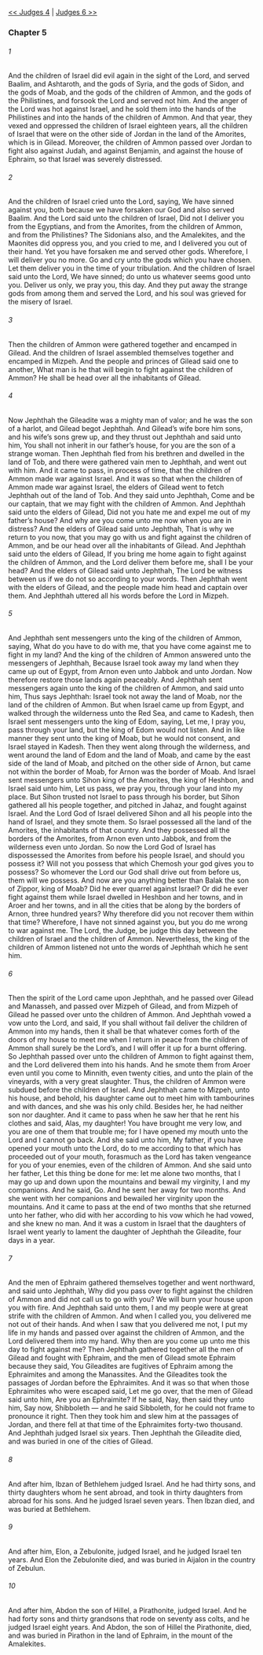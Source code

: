 [<< Judges 4](Judges%204.md)  |  [Judges 6 >>](Judges%206.md)

### Chapter 5
###### 1
And the children of Israel did evil again in the sight of the Lord, and served Baalim, and Ashtaroth, and the gods of Syria, and the gods of Sidon, and the gods of Moab, and the gods of the children of Ammon, and the gods of the Philistines, and forsook the Lord and served not him. And the anger of the Lord was hot against Israel, and he sold them into the hands of the Philistines and into the hands of the children of Ammon. And that year, they vexed and oppressed the children of Israel eighteen years, all the children of Israel that were on the other side of Jordan in the land of the Amorites, which is in Gilead. Moreover, the children of Ammon passed over Jordan to fight also against Judah, and against Benjamin, and against the house of Ephraim, so that Israel was severely distressed.

###### 2
And the children of Israel cried unto the Lord, saying, We have sinned against you, both because we have forsaken our God and also served Baalim. And the Lord said unto the children of Israel, Did not I deliver you from the Egyptians, and from the Amorites, from the children of Ammon, and from the Philistines? The Sidonians also, and the Amalekites, and the Maonites did oppress you, and you cried to me, and I delivered you out of their hand. Yet you have forsaken me and served other gods. Wherefore, I will deliver you no more. Go and cry unto the gods which you have chosen. Let them deliver you in the time of your tribulation. And the children of Israel said unto the Lord, We have sinned; do unto us whatever seems good unto you. Deliver us only, we pray you, this day. And they put away the strange gods from among them and served the Lord, and his soul was grieved for the misery of Israel.

###### 3
Then the children of Ammon were gathered together and encamped in Gilead. And the children of Israel assembled themselves together and encamped in Mizpeh. And the people and princes of Gilead said one to another, What man is he that will begin to fight against the children of Ammon? He shall be head over all the inhabitants of Gilead.

###### 4
Now Jephthah the Gileadite was a mighty man of valor; and he was the son of a harlot, and Gilead begot Jephthah. And Gilead’s wife bore him sons, and his wife’s sons grew up, and they thrust out Jephthah and said unto him, You shall not inherit in our father’s house, for you are the son of a strange woman. Then Jephthah fled from his brethren and dwelled in the land of Tob, and there were gathered vain men to Jephthah, and went out with him. And it came to pass, in process of time, that the children of Ammon made war against Israel. And it was so that when the children of Ammon made war against Israel, the elders of Gilead went to fetch Jephthah out of the land of Tob. And they said unto Jephthah, Come and be our captain, that we may fight with the children of Ammon. And Jephthah said unto the elders of Gilead, Did not you hate me and expel me out of my father’s house? And why are you come unto me now when you are in distress? And the elders of Gilead said unto Jephthah, That is why we return to you now, that you may go with us and fight against the children of Ammon, and be our head over all the inhabitants of Gilead. And Jephthah said unto the elders of Gilead, If you bring me home again to fight against the children of Ammon, and the Lord deliver them before me, shall I be your head? And the elders of Gilead said unto Jephthah, The Lord be witness between us if we do not so according to your words. Then Jephthah went with the elders of Gilead, and the people made him head and captain over them. And Jephthah uttered all his words before the Lord in Mizpeh.

###### 5
And Jephthah sent messengers unto the king of the children of Ammon, saying, What do you have to do with me, that you have come against me to fight in my land? And the king of the children of Ammon answered unto the messengers of Jephthah, Because Israel took away my land when they came up out of Egypt, from Arnon even unto Jabbok and unto Jordan. Now therefore restore those lands again peaceably. And Jephthah sent messengers again unto the king of the children of Ammon, and said unto him, Thus says Jephthah: Israel took not away the land of Moab, nor the land of the children of Ammon. But when Israel came up from Egypt, and walked through the wilderness unto the Red Sea, and came to Kadesh, then Israel sent messengers unto the king of Edom, saying, Let me, I pray you, pass through your land, but the king of Edom would not listen. And in like manner they sent unto the king of Moab, but he would not consent, and Israel stayed in Kadesh. Then they went along through the wilderness, and went around the land of Edom and the land of Moab, and came by the east side of the land of Moab, and pitched on the other side of Arnon, but came not within the border of Moab, for Arnon was the border of Moab. And Israel sent messengers unto Sihon king of the Amorites, the king of Heshbon, and Israel said unto him, Let us pass, we pray you, through your land into my place. But Sihon trusted not Israel to pass through his border, but Sihon gathered all his people together, and pitched in Jahaz, and fought against Israel. And the Lord God of Israel delivered Sihon and all his people into the hand of Israel, and they smote them. So Israel possessed all the land of the Amorites, the inhabitants of that country. And they possessed all the borders of the Amorites, from Arnon even unto Jabbok, and from the wilderness even unto Jordan. So now the Lord God of Israel has dispossessed the Amorites from before his people Israel, and should you possess it? Will not you possess that which Chemosh your god gives you to possess? So whomever the Lord our God shall drive out from before us, them will we possess. And now are you anything better than Balak the son of Zippor, king of Moab? Did he ever quarrel against Israel? Or did he ever fight against them while Israel dwelled in Heshbon and her towns, and in Aroer and her towns, and in all the cities that be along by the borders of Arnon, three hundred years? Why therefore did you not recover them within that time? Wherefore, I have not sinned against you, but you do me wrong to war against me. The Lord, the Judge, be judge this day between the children of Israel and the children of Ammon. Nevertheless, the king of the children of Ammon listened not unto the words of Jephthah which he sent him.

###### 6
Then the spirit of the Lord came upon Jephthah, and he passed over Gilead and Manasseh, and passed over Mizpeh of Gilead, and from Mizpeh of Gilead he passed over unto the children of Ammon. And Jephthah vowed a vow unto the Lord, and said, If you shall without fail deliver the children of Ammon into my hands, then it shall be that whatever comes forth of the doors of my house to meet me when I return in peace from the children of Ammon shall surely be the Lord’s, and I will offer it up for a burnt offering. So Jephthah passed over unto the children of Ammon to fight against them, and the Lord delivered them into his hands. And he smote them from Aroer even until you come to Minnith, even twenty cities, and unto the plain of the vineyards, with a very great slaughter. Thus, the children of Ammon were subdued before the children of Israel. And Jephthah came to Mizpeh, unto his house, and behold, his daughter came out to meet him with tambourines and with dances, and she was his only child. Besides her, he had neither son nor daughter. And it came to pass when he saw her that he rent his clothes and said, Alas, my daughter! You have brought me very low, and you are one of them that trouble me; for I have opened my mouth unto the Lord and I cannot go back. And she said unto him, My father, if you have opened your mouth unto the Lord, do to me according to that which has proceeded out of your mouth, forasmuch as the Lord has taken vengeance for you of your enemies, even of the children of Ammon. And she said unto her father, Let this thing be done for me: let me alone two months, that I may go up and down upon the mountains and bewail my virginity, I and my companions. And he said, Go. And he sent her away for two months. And she went with her companions and bewailed her virginity upon the mountains. And it came to pass at the end of two months that she returned unto her father, who did with her according to his vow which he had vowed, and she knew no man. And it was a custom in Israel that the daughters of Israel went yearly to lament the daughter of Jephthah the Gileadite, four days in a year.

###### 7
And the men of Ephraim gathered themselves together and went northward, and said unto Jephthah, Why did you pass over to fight against the children of Ammon and did not call us to go with you? We will burn your house upon you with fire. And Jephthah said unto them, I and my people were at great strife with the children of Ammon. And when I called you, you delivered me not out of their hands. And when I saw that you delivered me not, I put my life in my hands and passed over against the children of Ammon, and the Lord delivered them into my hand. Why then are you come up unto me this day to fight against me? Then Jephthah gathered together all the men of Gilead and fought with Ephraim, and the men of Gilead smote Ephraim because they said, You Gileadites are fugitives of Ephraim among the Ephraimites and among the Manassites. And the Gileadites took the passages of Jordan before the Ephraimites. And it was so that when those Ephraimites who were escaped said, Let me go over, that the men of Gilead said unto him, Are you an Ephraimite? If he said, Nay, then said they unto him, Say now, Shibboleth — and he said Sibboleth, for he could not frame to pronounce it right. Then they took him and slew him at the passages of Jordan, and there fell at that time of the Ephraimites forty-two thousand. And Jephthah judged Israel six years. Then Jephthah the Gileadite died, and was buried in one of the cities of Gilead.

###### 8
And after him, Ibzan of Bethlehem judged Israel. And he had thirty sons, and thirty daughters whom he sent abroad, and took in thirty daughters from abroad for his sons. And he judged Israel seven years. Then Ibzan died, and was buried at Bethlehem.

###### 9
And after him, Elon, a Zebulonite, judged Israel, and he judged Israel ten years. And Elon the Zebulonite died, and was buried in Aijalon in the country of Zebulun.

###### 10
And after him, Abdon the son of Hillel, a Pirathonite, judged Israel. And he had forty sons and thirty grandsons that rode on seventy ass colts, and he judged Israel eight years. And Abdon, the son of Hillel the Pirathonite, died, and was buried in Pirathon in the land of Ephraim, in the mount of the Amalekites.